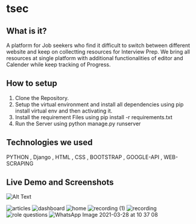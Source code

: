 # tsec
## What is it?
A platform for Job seekers who find it difficult to switch between different website and keep on collectting resources for Interview Prep.
We bring all resources at single platform with additional functionalities of editor and Calender while keep tracking of Progress.

## How to setup
1) Clone the Repository.
2) Setup the virtual environment and install all dependencies using pip install virtual env and then activating it.
3) Install the requirement Files using pip install -r requirements.txt
4) Run the Server using python manage.py runserver

## Technologies we used
PYTHON , Django , HTML , CSS , BOOTSTRAP , GOOGLE-API , WEB-SCRAPING

## Live Demo and Screenshots
![Alt Text](link)

![articles](https://user-images.githubusercontent.com/50968654/112743340-33bf6a80-8fb4-11eb-87bb-731edc3ad9ed.PNG)
![dashboard](https://user-images.githubusercontent.com/50968654/112743344-34f09780-8fb4-11eb-8704-048c5440f03c.PNG)
![home](https://user-images.githubusercontent.com/50968654/112743345-35892e00-8fb4-11eb-859f-fff754f069de.png)
![recording (1)](https://user-images.githubusercontent.com/50968654/112743346-35892e00-8fb4-11eb-8297-e8cfd5f42da9.gif)
![recording](https://user-images.githubusercontent.com/50968654/112743350-37eb8800-8fb4-11eb-881e-10a6748f93d5.gif)
![role questions](https://user-images.githubusercontent.com/50968654/112743351-38841e80-8fb4-11eb-95d6-1024a8134293.PNG)
![WhatsApp Image 2021-03-28 at 10 37 08](https://user-images.githubusercontent.com/50968654/112743353-391cb500-8fb4-11eb-8c18-5fcee00a0ee1.jpeg)

